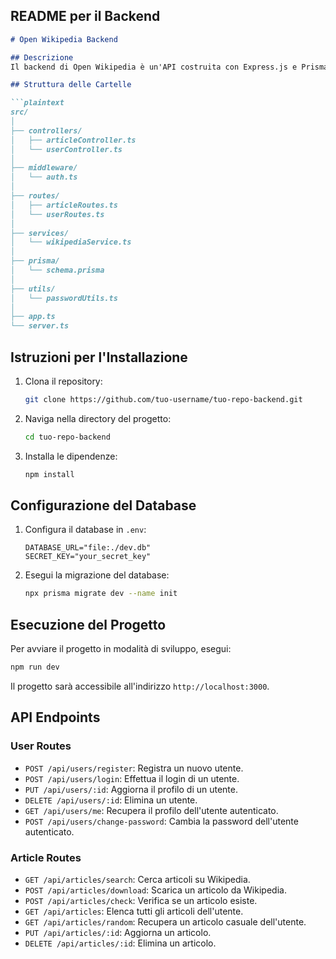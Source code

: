## README per il Backend

```markdown
# Open Wikipedia Backend

## Descrizione
Il backend di Open Wikipedia è un'API costruita con Express.js e Prisma che gestisce l'autenticazione degli utenti, la ricerca di articoli su Wikipedia, il download e la gestione degli articoli scaricati.

## Struttura delle Cartelle

```plaintext
src/
│
├── controllers/
│   ├── articleController.ts
│   └── userController.ts
│
├── middleware/
│   └── auth.ts
│
├── routes/
│   ├── articleRoutes.ts
│   └── userRoutes.ts
│
├── services/
│   └── wikipediaService.ts
│
├── prisma/
│   └── schema.prisma
│
├── utils/
│   └── passwordUtils.ts
│
├── app.ts
└── server.ts
```

## Istruzioni per l'Installazione

1. Clona il repository:
   ```sh
   git clone https://github.com/tuo-username/tuo-repo-backend.git
   ```
2. Naviga nella directory del progetto:
   ```sh
   cd tuo-repo-backend
   ```
3. Installa le dipendenze:
   ```sh
   npm install
   ```

## Configurazione del Database

1. Configura il database in `.env`:
   ```env
   DATABASE_URL="file:./dev.db"
   SECRET_KEY="your_secret_key"
   ```

2. Esegui la migrazione del database:
   ```sh
   npx prisma migrate dev --name init
   ```

## Esecuzione del Progetto

Per avviare il progetto in modalità di sviluppo, esegui:
```sh
npm run dev
```
Il progetto sarà accessibile all'indirizzo `http://localhost:3000`.

## API Endpoints

### User Routes

- `POST /api/users/register`: Registra un nuovo utente.
- `POST /api/users/login`: Effettua il login di un utente.
- `PUT /api/users/:id`: Aggiorna il profilo di un utente.
- `DELETE /api/users/:id`: Elimina un utente.
- `GET /api/users/me`: Recupera il profilo dell'utente autenticato.
- `POST /api/users/change-password`: Cambia la password dell'utente autenticato.

### Article Routes

- `GET /api/articles/search`: Cerca articoli su Wikipedia.
- `POST /api/articles/download`: Scarica un articolo da Wikipedia.
- `POST /api/articles/check`: Verifica se un articolo esiste.
- `GET /api/articles`: Elenca tutti gli articoli dell'utente.
- `GET /api/articles/random`: Recupera un articolo casuale dell'utente.
- `PUT /api/articles/:id`: Aggiorna un articolo.
- `DELETE /api/articles/:id`: Elimina un articolo.
